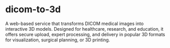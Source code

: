 # dicom-to-3d
A web-based service that transforms DICOM medical images into interactive 3D models. Designed for healthcare, research, and education, it offers secure upload, expert processing, and delivery in popular 3D formats for visualization, surgical planning, or 3D printing.
